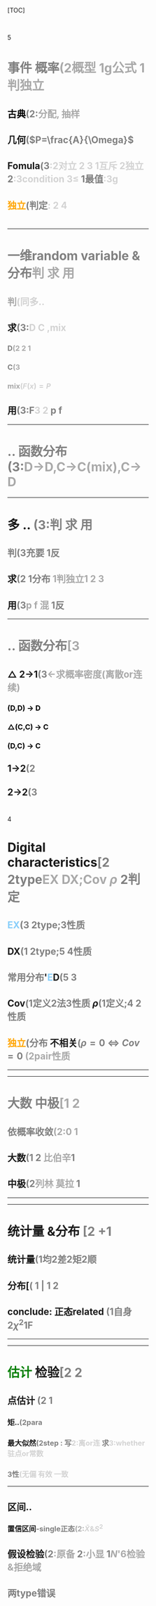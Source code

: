<div style="float: left; width: 64%; padding: 1%;">

[TOC]

<br>

5
# <span style="color: gray;">事件 概率<span style="color: darkgray;">(2概型 1g公式 1判独立

##  <span style="color: black;">古典<span style="color: gray;">(2:<span style="color: darkgray;">分配, 抽样


## 几何<span style="color: gray;">($P=\frac{A}{\Omega}$
## 
## **Fomula**<span style="color: gray;">(3<span style="color: lightgray;">:2对立 2 3 1互斥 2独立</span>  2<span style="color: lightgray;">:3condition 3≤</span> 1最值<span style="color: lightgray;">:3g
## <span style="color: orange;">独立</span><span style="color: gray;">(判定<span style="color: lightgray;">: 2 4

# 
---
# <span style="color: gray;">一维random variable &分布</span><span style="color: darkgray;">判 求 用

## <span style="color: darkgray;">判</span><span style="color: lightgray;">(同多..

## 求<span style="color: gray;">(3:<span style="color: lightgray;">D C ,mix

### <span style="color: gray;">D</span><span style="color: darkgray;">(2 2 1
### <span style="color: gray;">C</span><span style="color: darkgray;">(3 

### <span style="color: darkgray;">mix</span><span style="color: lightgray;">($F(x)=P$</span>

## **用**<span style="color: gray;">(3:F<span style="color: lightgray;">3 2</span> p f
---
# <span style="color: gray;">.. 函数分布</span><span style="color: gray;">(3:<span style="color: darkgray;">D→D,C→C(mix),C→D</span>

---
# 多 .. <span style="color: gray;">(3:判 求 用

## <span style="color: gray;">判<span style="color: gray;">(3充要 1反
## 求<span style="color: gray;">(2 1分布<span style="color: darkgray;"> 1判独立<span style="color: darkgray;">1 2 3</span>
## **用**<span style="color: gray;">(3<span style="color: darkgray;">p f 混</span> 1反

---
# <span style="color: gray;">.. 函数分布</span><span style="color: darkgray;">[3

## **△ 2→1**<span style="color: gray;">(3<span style="color: darkgray;">←求概率密度(离散or连续)
###  <span style="color: black;">(D,D) → D
###  <span style="color: black;">△(C,C) → C
###  <span style="color: black;">(D,C) → C
## **1→2**<span style="color: gray;">(2
## **2→2**<span style="color: gray;">(3
# 
4
# Digital characteristics<span style="color: gray;">[2 2type<span style="color: darkgray;">EX DX;Cov $\rho$</span> 2判定

## <span style="color: LightSkyBlue;">EX</span><span style="color: gray;">(3 2type;3性质
## DX<span style="color: gray;">(1 2type;5 4性质
## <span style="color: gray;">常用分布</span>'<span style="color: LightSkyBlue;">E</span>D<span style="color: gray;">(5 3
## **Cov**<span style="color: gray;">(1定义2法3性质</span>  $\rho$<span style="color: gray;">(1定义;4 2性质
## 
## <span style="color: orange;">独立</span><span style="color: gray;">(分布</span> **不相关**<span style="color: gray;">($\rho=0$ $\Leftrightarrow$ $Cov=0$</span> <span style="color: darkgray;">(2pair性质
---
---
# <span style="color: gray;">大数 中极</span><span style="color: darkgray;">[1 2

## <span style="color: gray;">依概率收敛<span style="color: darkgray;">(2:0 1

## 大数<span style="color: gray;">(1 2 <span style="color: darkgray;">比伯辛</span>1

## 中极<span style="color: gray;">(2<span style="color: darkgray;">列林 莫拉</span> 1

---
---
# 统计量 **&分布** <span style="color: gray;">[2 +1

## **统计量**<span style="color: gray;">(1均2差2矩2顺

## 分布[<span style="color: gray;">( 1 | 1 2
## conclude: 正态related <span style="color: gray;">(1自身2$\chi^2$1F

---
---
# <span style="color: green;">估计</span> **检验**<span style="color: gray;">[2 2
## 点估计 <span style="color: gray;">(2 1

### 矩..<span style="color: gray;">(2para
### 最大似然<span style="color: gray;">(2step : 写<span style="color: lightgray;">2:离or连</span> 求<span style="color: lightgray;">3:whether驻点or常数</span>
### <span style="color: gray;">3性</span><span style="color: lightgray;">(无偏 有效 一致</span>
---
## 区间..
### 置信区间<span style="color: gray;">-single正态</span><span style="color: darkgray;">(2:<span style="color: lightgray;">$\bar{X}$&$S^2$</span>
## 假设**检验**<span style="color: gray;">(2<span style="color: darkgray;">:原备</span> 2<span style="color: darkgray;">:小显</span> 1<span style="color: darkgray;">$N$'6检验&拒绝域
## <span style="color: gray;">两type错误</span>



</div>
<div style="float: right; width: 26%; padding: 1%;">


</div>
<div style="clear: both;"></div>
